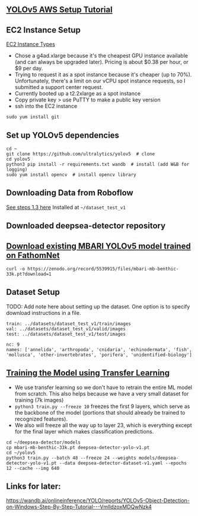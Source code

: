 ## [YOLOv5 AWS Setup Tutorial](https://docs.ultralytics.com/environments/AWS-Quickstart/)

## EC2 Instance Setup
[EC2 Instance Types](https://aws.amazon.com/ec2/instance-types/)
- Chose a g4ad.xlarge because it's the cheapest GPU instance available (and can always be upgraded later). Pricing is about $0.38 per hour, or $9 per day.
- Trying to request it as a spot instance because it's cheaper (up to 70%). Unfortunately, there's a limit on our vCPU spot instance requests, so I submitted a support center request.
- Currently booted up a t2.2xlarge as a spot instance
- Copy private key > use PuTTY to make a public key version
- ssh into the EC2 instance

```
sudo yum install git
```

## Set up YOLOv5 dependencies
```
cd ~
git clone https://github.com/ultralytics/yolov5  # clone
cd yolov5
python3 pip install -r requirements.txt wandb  # install (add W&B for logging)
sudo yum install opencv  # install opencv library
```

## Downloading Data from Roboflow
[See steps 1.3 here](https://github.com/ultralytics/yolov5/wiki/Train-Custom-Data)
Installed at `~/dataset_test_v1`

## Downloaded deepsea-detector repository

## [Download existing MBARI YOLOv5 model trained on FathomNet](https://zenodo.org/record/5539915#.YpU946jMJD8)
```curl -o https://zenodo.org/record/5539915/files/mbari-mb-benthic-33k.pt?download=1```

## Dataset Setup
TODO: Add note here about setting up the dataset.
One option is to specify download instructions in a file.
```
train: ../datasets/dataset_test_v1/train/images
val: ../datasets/dataset_test_v1/valid/images
test: ../datasets/dataset_test_v1/test/images

nc: 9
names: ['annelida', 'arthropoda', 'cnidaria', 'echinodermata', 'fish', 'mollusca', 'other-invertebrates', 'porifera', 'unidentified-biology']
```

## [Training the Model using Transfer Learning](https://github.com/ultralytics/yolov5/issues/1314)
- We use transfer learning so we don't have to retrain the entire ML model from scratch. This also helps because we have a very small dataset for training (7k images)
- `python3 train.py --freeze 10` freezes the first 9 layers, which serve as the backbone of the model (portions that should already be trained to recognized features).
- We also will freeze all the way up to layer 23, which is everything except for the final layer which makes classification predictions.
```
cd ~/deepsea-detector/models
cp mbari-mb-benthic-33k.pt deepsea-detector-yolo-v1.pt
cd ~/yolov5
python3 train.py --batch 48 --freeze 24 --weights models/deepsea-detector-yolo-v1.pt --data deepsea-detector-dataset-v1.yaml --epochs 12 --cache --img 640
```

## Links for later:
https://wandb.ai/onlineinference/YOLO/reports/YOLOv5-Object-Detection-on-Windows-Step-By-Step-Tutorial---VmlldzoxMDQwNzk4

